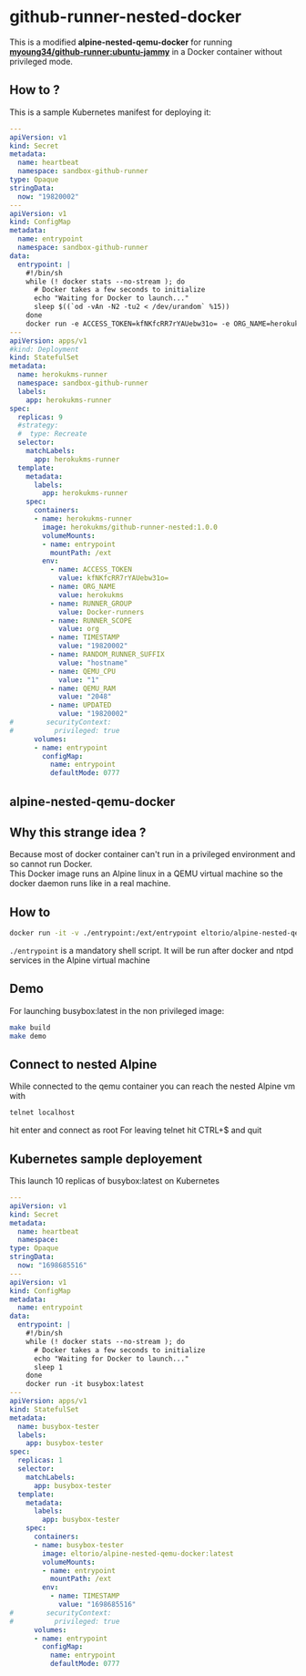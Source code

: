 # github-runner-nested-docker

This is a modified **alpine-nested-qemu-docker** for running **[myoung34/github-runner:ubuntu-jammy](https://github.com/myoung34/docker-github-actions-runner)** in a Docker container without privileged mode.

## How to ?

This is a sample Kubernetes manifest for deploying it:

```yaml
---
apiVersion: v1
kind: Secret
metadata:
  name: heartbeat
  namespace: sandbox-github-runner
type: Opaque
stringData:
  now: "19820002"
---
apiVersion: v1
kind: ConfigMap
metadata:
  name: entrypoint
  namespace: sandbox-github-runner
data:
  entrypoint: |
    #!/bin/sh
    while (! docker stats --no-stream ); do
      # Docker takes a few seconds to initialize
      echo "Waiting for Docker to launch..."
      sleep $((`od -vAn -N2 -tu2 < /dev/urandom` %15))
    done
    docker run -e ACCESS_TOKEN=kfNKfcRR7rYAUebw31o= -e ORG_NAME=herokukms -e RUNNER_GROUP=Docker-runners -e RUNNER_SCOPE=org -e RUNNER_NAME_PREFIX=heroku  -e TIMESTAMP=19820002 myoung34/github-runner:ubuntu-jammy
---
apiVersion: apps/v1
#kind: Deployment
kind: StatefulSet
metadata:
  name: herokukms-runner
  namespace: sandbox-github-runner
  labels:
    app: herokukms-runner
spec:
  replicas: 9
  #strategy:
  #  type: Recreate
  selector:
    matchLabels:
      app: herokukms-runner
  template:
    metadata:
      labels:
        app: herokukms-runner
    spec:
      containers:
      - name: herokukms-runner
        image: herokukms/github-runner-nested:1.0.0
        volumeMounts:
        - name: entrypoint
          mountPath: /ext
        env:
          - name: ACCESS_TOKEN
            value: kfNKfcRR7rYAUebw31o=
          - name: ORG_NAME
            value: herokukms
          - name: RUNNER_GROUP
            value: Docker-runners
          - name: RUNNER_SCOPE
            value: org
          - name: TIMESTAMP
            value: "19820002"
          - name: RANDOM_RUNNER_SUFFIX
            value: "hostname"
          - name: QEMU_CPU
            value: "1"
          - name: QEMU_RAM
            value: "2048"
          - name: UPDATED                      
            value: "19820002"
#        securityContext:
#          privileged: true
      volumes:
      - name: entrypoint
        configMap: 
          name: entrypoint
          defaultMode: 0777
```

## alpine-nested-qemu-docker

## Why this strange  idea ?

Because most of docker container can't run in a privileged environment and so cannot run Docker.  
This Docker image runs an Alpine linux in a QEMU virtual machine so the docker daemon runs like in a real machine.

## How to

```sh
docker run -it -v ./entrypoint:/ext/entrypoint eltorio/alpine-nested-qemu-docker  
```

`./entrypoint` is a mandatory shell script. It will be run after docker and ntpd services in the Alpine virtual machine

## Demo

For launching busybox:latest in the non privileged image:

```sh
make build
make demo
```

## Connect to nested Alpine

While connected to the qemu container you can reach the nested Alpine vm with

```sh
telnet localhost
```

hit enter and connect as root
For leaving telnet hit CTRL+$ and quit

## Kubernetes sample deployement

This launch 10 replicas of busybox:latest on Kubernetes

```yaml
---
apiVersion: v1
kind: Secret
metadata:
  name: heartbeat
  namespace: 
type: Opaque
stringData:
  now: "1698685516"
---
apiVersion: v1
kind: ConfigMap
metadata:
  name: entrypoint
data:
  entrypoint: |
    #!/bin/sh
    while (! docker stats --no-stream ); do
      # Docker takes a few seconds to initialize
      echo "Waiting for Docker to launch..."
      sleep 1
    done
    docker run -it busybox:latest
---
apiVersion: apps/v1
kind: StatefulSet
metadata:
  name: busybox-tester
  labels:
    app: busybox-tester
spec:
  replicas: 1
  selector:
    matchLabels:
      app: busybox-tester
  template:
    metadata:
      labels:
        app: busybox-tester
    spec:
      containers:
      - name: busybox-tester
        image: eltorio/alpine-nested-qemu-docker:latest
        volumeMounts:
        - name: entrypoint
          mountPath: /ext
        env:
          - name: TIMESTAMP
            value: "1698685516"
#        securityContext:
#          privileged: true
      volumes:
      - name: entrypoint
        configMap: 
          name: entrypoint
          defaultMode: 0777
```
